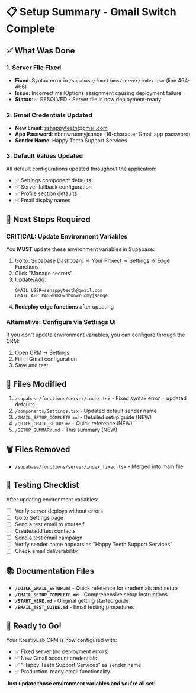 # 📋 Setup Summary - Gmail Switch Complete

## ✅ What Was Done

### 1. Server File Fixed
- **Fixed**: Syntax error in `/supabase/functions/server/index.tsx` (line 464-466)
- **Issue**: Incorrect mailOptions assignment causing deployment failure
- **Status**: ✅ RESOLVED - Server file is now deployment-ready

### 2. Gmail Credentials Updated
- **New Email**: sshappyteeth@gmail.com
- **App Password**: nbnnwruomyjsanqe (16-character Gmail app password)
- **Sender Name**: Happy Teeth Support Services

### 3. Default Values Updated
All default configurations updated throughout the application:
- ✅ Settings component defaults
- ✅ Server fallback configuration
- ✅ Profile section defaults
- ✅ Email display names

## 🎯 Next Steps Required

### CRITICAL: Update Environment Variables

You **MUST** update these environment variables in Supabase:

1. Go to: Supabase Dashboard → Your Project → Settings → Edge Functions
2. Click "Manage secrets"
3. Update/Add:
   ```
   GMAIL_USER=sshappyteeth@gmail.com
   GMAIL_APP_PASSWORD=nbnnwruomyjsanqe
   ```
4. **Redeploy edge functions** after updating

### Alternative: Configure via Settings UI

If you don't update environment variables, you can configure through the CRM:
1. Open CRM → Settings
2. Fill in Gmail configuration
3. Save and test

## 📂 Files Modified

1. `/supabase/functions/server/index.tsx` - Fixed syntax error + updated defaults
2. `/components/Settings.tsx` - Updated default sender name
3. `/GMAIL_SETUP_COMPLETE.md` - Detailed setup guide (NEW)
4. `/QUICK_GMAIL_SETUP.md` - Quick reference (NEW)
5. `/SETUP_SUMMARY.md` - This summary (NEW)

## 🗑️ Files Removed

- `/supabase/functions/server/index_fixed.tsx` - Merged into main file

## 🧪 Testing Checklist

After updating environment variables:

- [ ] Verify server deploys without errors
- [ ] Go to Settings page
- [ ] Send a test email to yourself
- [ ] Create/add test contacts
- [ ] Send a test email campaign
- [ ] Verify sender name appears as "Happy Teeth Support Services"
- [ ] Check email deliverability

## 📚 Documentation Files

- **`/QUICK_GMAIL_SETUP.md`** - Quick reference for credentials and setup
- **`/GMAIL_SETUP_COMPLETE.md`** - Comprehensive setup instructions
- **`/START_HERE.md`** - Original getting started guide
- **`/EMAIL_TEST_GUIDE.md`** - Email testing procedures

## 🎉 Ready to Go!

Your KreativLab CRM is now configured with:
- ✅ Fixed server (no deployment errors)
- ✅ New Gmail account credentials
- ✅ "Happy Teeth Support Services" as sender name
- ✅ Production-ready email functionality

**Just update those environment variables and you're all set!**
